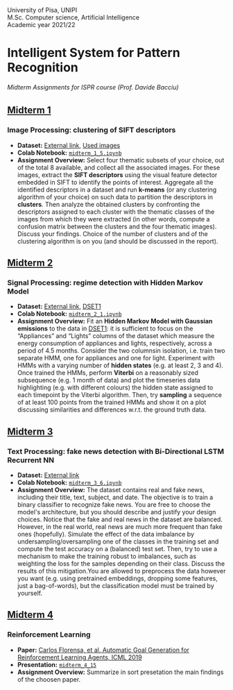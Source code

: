 University of Pisa, UNIPI \
M.Sc. Computer science, Artificial Intelligence \
Academic year 2021/22 



# Intelligent System for Pattern Recognition
###### Midterm Assignments for ISPR course (Prof. Davide Bacciu)

## [Midterm 1](Midterm_1) 
### Image Processing: clustering of SIFT descriptors

  * **Dataset:** [External link](http://download.microsoft.com/download/A/1/1/A116CD80-5B79-407E-B5CE-3D5C6ED8B0D5/msrc_objcategimagedatabase_v1.zip), [Used images](Midterm_1/images_)
  * **Colab Notebook:** [`midterm_1_5.ipynb`](Midterm_1/midterm_1_5.ipynb)
  * **Assignment Overview:** Select four thematic subsets of your choice, out of the total 8 available, and collect all the associated images. For these images, extract the **SIFT descriptors** using the visual feature detector embedded in SIFT to identify the points of interest. Aggregate all the identified descriptors in a dataset and run **k-means** (or any clustering algorithm of your choice) on such data to partition the descriptors in **clusters**. Then analyze the obtained clusters by confronting the descriptors assigned to each cluster with the thematic classes of the images from which they were extracted (in other words, compute a confusion matrix between the clusters and the four thematic images). Discuss your findings. Choice of the number of clusters and of the clustering algorithm is on you (and should be discussed in the report).

## [Midterm 2](Midterm_2)
### Signal Processing: regime detection with Hidden Markov Model

  * **Dataset:** [External link](https://archive.ics.uci.edu/ml/datasets/Appliances+energy+prediction#), [DSET1](Midterm_2/energy_datasetv1.csv)
  * **Colab Notebook:** [`midterm_2_1.ipynb`](Midterm_2/midterm_2_1.ipynb)
  * **Assignment Overview:** Fit an **Hidden Markov Model with Gaussian emissions** to the data in [DSET1](https://archive.ics.uci.edu/ml/datasets/Appliances+energy+prediction#): it is sufficient to focus on the “Appliances” and “Lights” columns of the dataset which measure the energy consumption of appliances and lights, respectively, across a period of 4.5 months. Consider the two columnsin isolation, i.e. train two separate HMM, one for appliances and one for light.  Experiment with HMMs with a varying number of **hidden states** (e.g. at least 2, 3 and 4). Once trained the HMMs, perform **Viterbi** on a reasonably sized subsequence (e.g. 1 month of data) and plot the timeseries data highlighting (e.g. with different colours) the hidden state assigned to each timepoint by the Viterbi algorithm.  Then, try **sampling** a sequence of at least 100 points from the trained HMMs and show it on a plot discussing similarities and differences w.r.t. the ground truth data.

## [Midterm 3](Midterm_3)
### Text Processing: fake news detection with Bi-Directional LSTM Recurrent NN

  * **Dataset:** [External link](https://www.kaggle.com/datasets/clmentbisaillon/fake-and-real-news-dataset)
  * **Colab Notebook:** [`midterm_3_6.ipynb`](Midterm_3/midterm_3_6.ipynb)
  * **Assignment Overview:** The dataset contains real and fake news, including their title, text, subject, and date. The objective is to train a binary classifier to recognize fake news. You are free to choose the model's architecture, but you should describe and justify your design choices.
Notice that the fake and real news in the dataset are balanced. However, in the real world, real news are much more frequent than fake ones (hopefully). Simulate the effect of the data imbalance by undersampling/oversampling one of the classes in the training set and compute the test accuracy on a (balanced) test set. Then, try to use a mechanism to make the training robust to imbalances, such as weighting the loss for the samples depending on their class. Discuss the results of this mitigation.You are allowed to preprocess the data however you want (e.g. using pretrained embeddings, dropping some features, just a bag-of-words), but the classification model must be trained by yourself.


## [Midterm 4](Midterm_4)
### Reinforcement Learning

  * **Paper:** [Carlos Florensa, et al. Automatic Goal Generation for Reinforcement Learning Agents, ICML 2019]([https://archive.ics.uci.edu/ml/datasets/Appliances+energy+prediction#](https://www.kaggle.com/datasets/clmentbisaillon/fake-and-real-news-dataset))
  * **Presentation:** [`midterm_4_15`](Midterm_4/midterm_4_15.pdf)
  * **Assignment Overview:** Summarize in sort presetation the main findings of the choosen paper. 

